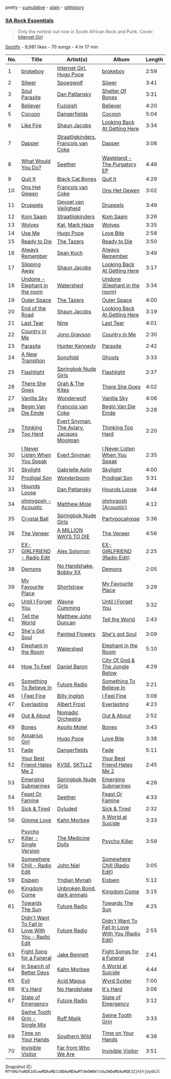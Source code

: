pretty - [cumulative](/playlists/cumulative/37i9dQZF1DX9mHcd54VItZ.md) - [plain](/playlists/plain/37i9dQZF1DX9mHcd54VItZ) - [githistory](https://github.githistory.xyz/mackorone/spotify-playlist-archive/blob/main/playlists/plain/37i9dQZF1DX9mHcd54VItZ)

### [SA Rock Essentials](https://open.spotify.com/playlist/37i9dQZF1DX9mHcd54VItZ)

> Only the hottest out now in South African Rock and Punk\. Cover: <a href="https://open.spotify.com/artist/2eVTKG3Z5bbKk2OWMIe3iL?si=34uVb\-0eRy\-in1CwBYVnNg">Internet Girl</a>

[Spotify](https://open.spotify.com/user/spotify) - 9,981 likes - 70 songs - 4 hr 17 min

| No. | Title | Artist(s) | Album | Length |
|---|---|---|---|---|
| 1 | [brokeboy](https://open.spotify.com/track/5A2hkikTPwDiJECorH57vg) | [Internet Girl](https://open.spotify.com/artist/2eVTKG3Z5bbKk2OWMIe3iL), [Hugo Pooe](https://open.spotify.com/artist/786vB3MPgJ2kUzhNrbeaMZ) | [brokeboy](https://open.spotify.com/album/5aSHhl5C5pb1qhpHEDTa19) | 2:59 |
| 2 | [Silwer](https://open.spotify.com/track/4UFuCgW8yugNXB5SMn3MQs) | [Spoegwolf](https://open.spotify.com/artist/6o4TnAxiqaQfZMLl55NFdn) | [Silwer](https://open.spotify.com/album/6P5AWCkCPJyb3UPbeaoB2F) | 3:41 |
| 3 | [Soul Parasite](https://open.spotify.com/track/3iRDYHlQZqw3B4SQJqAREz) | [Dan Patlansky](https://open.spotify.com/artist/3awgCNpBPrMUtU6dxRLVF5) | [Shelter Of Bones](https://open.spotify.com/album/67yaompS5Qlr7T4OZxiyJr) | 3:31 |
| 4 | [Believer](https://open.spotify.com/track/0XTC98wV7l5xnGOMIsUsv5) | [Fuzigish](https://open.spotify.com/artist/5NOfiSV5NL7MVz8JO0oE1v) | [Believer](https://open.spotify.com/album/0MX2naV6uywiYfLqPEYyvK) | 4:20 |
| 5 | [Cocoon](https://open.spotify.com/track/5DyMpoB5hqmjkwPBnTPxFw) | [Dangerfields](https://open.spotify.com/artist/2jvp5tnnyCvPIgOczuIaZU) | [Cocoon](https://open.spotify.com/album/2PB4vdIz8aRwh3hhucvLCE) | 5:04 |
| 6 | [Like Fire](https://open.spotify.com/track/03g3AEXXS0sVDkTWQv51eX) | [Shaun Jacobs](https://open.spotify.com/artist/662ARLbv66AD2qerddBiDP) | [Looking Back At Getting Here](https://open.spotify.com/album/1Kp1XEcGFJKygN7MVhsGIE) | 3:34 |
| 7 | [Dapper](https://open.spotify.com/track/22mVe2AVZRBmAnveENz9qn) | [Straatligkinders](https://open.spotify.com/artist/5UiwFnPps6GB50J7e8Q5GS), [Francois van Coke](https://open.spotify.com/artist/7pJtnZQLPJmqzVfdIz7eFF) | [Dapper](https://open.spotify.com/album/2rpJjqpMJQOx69ksFk7vbB) | 3:08 |
| 8 | [What Would You Do?](https://open.spotify.com/track/0NWvwMNhJW0vIMrWHmrp6Q) | [Seether](https://open.spotify.com/artist/6B5c4sch27tWHAGdarpPaW) | [Wasteland \- The Purgatory EP](https://open.spotify.com/album/5iFkEubAbRjQN50VLXmhYF) | 4:49 |
| 9 | [Quit It](https://open.spotify.com/track/0EcRozLgRMqpcoaZK92xHd) | [Black Cat Bones](https://open.spotify.com/artist/1qg7JzFBXX7rU711SFfPgO) | [Quit It](https://open.spotify.com/album/1YoAazxKlSbG2lvw6PYygm) | 4:29 |
| 10 | [Ons Het Gewen](https://open.spotify.com/track/11CVceR6cMGoXEA9IM18sO) | [Francois van Coke](https://open.spotify.com/artist/7pJtnZQLPJmqzVfdIz7eFF) | [Ons Het Gewen](https://open.spotify.com/album/2hJ1WMh8F9qtnLHpgr9J3O) | 3:02 |
| 11 | [Druppels](https://open.spotify.com/track/6jZR5jBiTTfWIlR0dIlZnc) | [Gevoel van Veiligheid](https://open.spotify.com/artist/40woMxfZ3MF3iUOkCQguiS) | [Druppels](https://open.spotify.com/album/719CSrqyLBVI2KKrr1hDeL) | 3:49 |
| 12 | [Kom Saam](https://open.spotify.com/track/1AhNnE44HmpMjJ6sdCLlcu) | [Straatligkinders](https://open.spotify.com/artist/5UiwFnPps6GB50J7e8Q5GS) | [Kom Saam](https://open.spotify.com/album/42HX577ta5Fj6hY3dokI82) | 3:26 |
| 13 | [Wolves](https://open.spotify.com/track/0eK0J5fikmB5TiCY932gtQ) | [Kat](https://open.spotify.com/artist/4rB9lKJyTJ6LI6mccmA5EW), [Mark Haze](https://open.spotify.com/artist/6f10Qwvg9bkTGVMRKLF1tO) | [Wolves](https://open.spotify.com/album/1f98ilxMIzaqHosQXwiZY3) | 3:35 |
| 14 | [Use Me](https://open.spotify.com/track/3SAvq5q3kuXSQ2qKxuBGMI) | [Hugo Pooe](https://open.spotify.com/artist/786vB3MPgJ2kUzhNrbeaMZ) | [Love Bite](https://open.spotify.com/album/6oriENkGeG0n3RT2EJVFZo) | 2:58 |
| 15 | [Ready to Die](https://open.spotify.com/track/0s0DYUz6tg1Ma14AV2zD9R) | [The Tazers](https://open.spotify.com/artist/3oBP043HsDnok9FzprqPce) | [Ready to Die](https://open.spotify.com/album/3stCq0SbASgsSGZH2cjMb1) | 3:50 |
| 16 | [Always Remember](https://open.spotify.com/track/4MFcHNGVFZn3IKGvC5hLxx) | [Sean Koch](https://open.spotify.com/artist/4sOLJi96MhdlMv5Iz9YZT9) | [Always Remember](https://open.spotify.com/album/3zb6zrs37yKTXMHdwPFkx9) | 3:49 |
| 17 | [Slipping Away](https://open.spotify.com/track/2KgfOqr3H3Hh6cwaAQeWcy) | [Shaun Jacobs](https://open.spotify.com/artist/662ARLbv66AD2qerddBiDP) | [Looking Back At Getting Here](https://open.spotify.com/album/1Kp1XEcGFJKygN7MVhsGIE) | 3:17 |
| 18 | [Undone \- Elephant in the room](https://open.spotify.com/track/0tzBYDsCRT9rZDirLc5gWY) | [Watershed](https://open.spotify.com/artist/6ccmA5oOV7nHvBQj2ft9NW) | [Undone \(Elephant in the room\)](https://open.spotify.com/album/4CifqZXckC4tX4J8rP0DN7) | 3:34 |
| 19 | [Outer Space](https://open.spotify.com/track/0DWkbxfSqGNmHaEuqlR3wU) | [The Tazers](https://open.spotify.com/artist/3oBP043HsDnok9FzprqPce) | [Outer Space](https://open.spotify.com/album/5LsVvRpDG6HIju5gZK1gRe) | 4:00 |
| 20 | [End of the Road](https://open.spotify.com/track/7LaWuvkaGrnb0if4RJnlWM) | [Shaun Jacobs](https://open.spotify.com/artist/662ARLbv66AD2qerddBiDP) | [Looking Back At Getting Here](https://open.spotify.com/album/1Kp1XEcGFJKygN7MVhsGIE) | 3:19 |
| 21 | [Last Tear](https://open.spotify.com/track/7KXty1ex5eJ9sMgJRdTDXf) | [Nine](https://open.spotify.com/artist/3AjJvYXOMFBBSqgEV7u5me) | [Last Tear](https://open.spotify.com/album/1GxkqKs4ZdP2mW42p1FpMS) | 4:01 |
| 22 | [Country in Me](https://open.spotify.com/track/5s0aFRBOpQzWBivW8EHiZK) | [Jono Grayson](https://open.spotify.com/artist/2A91hKSHbGC0awW297Plqi) | [Country in Me](https://open.spotify.com/album/14TyyqNVDqZ7i1X60CNE0J) | 2:30 |
| 23 | [Parasite](https://open.spotify.com/track/30QoZ68McWKW7jNcznqYAc) | [Hunter Kennedy](https://open.spotify.com/artist/1ZMCOQhfU6y2jzMHXooyKi) | [Parasite](https://open.spotify.com/album/03kcrEFLCsPQ5pnev44X5S) | 2:42 |
| 24 | [A New Transition](https://open.spotify.com/track/7mVsaC8PE3kbH8x1p4tYlg) | [Sonofold](https://open.spotify.com/artist/7nCXKf1BC7v0GcK04mx7qD) | [Ghosts](https://open.spotify.com/album/7FIlVg34u4qLxKS5ckjFgr) | 3:33 |
| 25 | [Flashlight](https://open.spotify.com/track/4Wyp39FezkRqfmm1m862ve) | [Springbok Nude Girls](https://open.spotify.com/artist/3hz6VscKnCkBeeeiy66Qzh) | [Flashlight](https://open.spotify.com/album/6GfNLxzDAHsoYuVBylzslj) | 2:37 |
| 26 | [There She Goes](https://open.spotify.com/track/383TJILTEIAmfndU48yqaI) | [Orah & The Kites](https://open.spotify.com/artist/3B6qB7amU7lKiNcTNTNacP) | [There She Goes](https://open.spotify.com/album/0kH45YipMAXdwmvqAmo71u) | 4:02 |
| 27 | [Vanilla Sky](https://open.spotify.com/track/5RA1vsHu0BBAns6A7tZaAr) | [Wonderwolf](https://open.spotify.com/artist/5v2qeKbxQBq5iKIZNp9w5A) | [Vanilla Sky](https://open.spotify.com/album/1W3iNe6Kn0pvJ9h4OqjjZO) | 4:06 |
| 28 | [Begin Van Die Einde](https://open.spotify.com/track/7kfWuIVQ0vqTxBA5hAIbzG) | [Francois van Coke](https://open.spotify.com/artist/7pJtnZQLPJmqzVfdIz7eFF) | [Begin Van Die Einde](https://open.spotify.com/album/2BYTNrN2Ct1XkjTtriuqSa) | 3:28 |
| 29 | [Thinking Too Hard](https://open.spotify.com/track/5nqWTG5lZ6iOK3sfzCAvwZ) | [Evert Snyman](https://open.spotify.com/artist/7eZQ5Rf4ySRcuaYpILlZKk), [The Aviary](https://open.spotify.com/artist/1uCvRbLFcNf6GFBriq60j5), [Jacques Moolman](https://open.spotify.com/artist/6xpYpXQ06FPx2QOvymd25l) | [Thinking Too Hard](https://open.spotify.com/album/4owf9ZhxKn94LWb9Yl71hk) | 2:20 |
| 30 | [I Never Listen When You Speak](https://open.spotify.com/track/2mTWLZCUEbeivHDf1ssVos) | [Evert Snyman](https://open.spotify.com/artist/7eZQ5Rf4ySRcuaYpILlZKk) | [I Never Listen When You Speak](https://open.spotify.com/album/1h5If2qALyxObLZv9Wd7jN) | 2:35 |
| 31 | [Skylight](https://open.spotify.com/track/4ur8uhTyzF4Ok9WyxQLr68) | [Gabrielle Aplin](https://open.spotify.com/artist/3w6zswp5THsSKYLICUbDTZ) | [Skylight](https://open.spotify.com/album/0DD0jU03Tn8NxFInW0AtGY) | 4:00 |
| 32 | [Prodigal Son](https://open.spotify.com/track/3CJRVQvgxk4vA5ezsADTRf) | [Wonderboom](https://open.spotify.com/artist/45Ahb3Z1t6yHM2F2gFrAtx) | [Prodigal Son](https://open.spotify.com/album/7rNLF1btPIbjQ0OKHArllT) | 3:31 |
| 33 | [Hounds Loose](https://open.spotify.com/track/4dtIYwgOPuFZrjOKygyLl9) | [Dan Patlansky](https://open.spotify.com/artist/3awgCNpBPrMUtU6dxRLVF5) | [Hounds Loose](https://open.spotify.com/album/3QmIoMDXgmOIMj9oCPnjlO) | 3:44 |
| 34 | [ohmygosh \- Acoustic](https://open.spotify.com/track/3ANoysTDtk5sUv54J5esM5) | [Matthew Mole](https://open.spotify.com/artist/1LfnIuggAY5qQdS4sP1K86) | [ohmygosh \(Acoustic\)](https://open.spotify.com/album/2hEBqU7NAneCBKhh7SUoJ9) | 4:12 |
| 35 | [Crystal Ball](https://open.spotify.com/track/2Comn4T4boybdm44GkTLIL) | [Springbok Nude Girls](https://open.spotify.com/artist/3hz6VscKnCkBeeeiy66Qzh) | [Partypocalypse](https://open.spotify.com/album/4acglMyY50Un4LAW2Gla1H) | 3:36 |
| 36 | [The Veneer](https://open.spotify.com/track/1iWervHoQ9m2dlDcoOpFL8) | [A MILLION WAYS TO DIE](https://open.spotify.com/artist/5sItFxUca07yQu3TkbBp9U) | [The Veneer](https://open.spotify.com/album/2W7cWviTHNhhWawHI80Wbp) | 4:56 |
| 37 | [EX\-GIRLFRIEND \- Radio Edit](https://open.spotify.com/track/1gyaVHGHkYeyFcckiMZ3Zz) | [Alex Solomon](https://open.spotify.com/artist/0T4llo79dwDWJrgR7FP0sU) | [EX\-GIRLFRIEND \(Radio Edit\)](https://open.spotify.com/album/5jvtsz7stvqP9tjSNqGXUS) | 2:25 |
| 38 | [Demons](https://open.spotify.com/track/1ks9wTTBtoKDviVn0UzU0e) | [No Handshake](https://open.spotify.com/artist/4RPJk5WdHHuekc4UbGRErk), [Bobby XX](https://open.spotify.com/artist/7M22xUpObTRyRjHa5b3frp) | [Demons](https://open.spotify.com/album/6E37QS4o6fWjdAQ6mHhaK8) | 2:05 |
| 39 | [My Favourite Place](https://open.spotify.com/track/32N9WJD9Zatt2ejxTkvZuT) | [Shortstraw](https://open.spotify.com/artist/1jldLaOPqF1tSIqeHruozt) | [My Favourite Place](https://open.spotify.com/album/5B7kv69LuD5m0OKtZUSJ11) | 3:29 |
| 40 | [Until I Forget You](https://open.spotify.com/track/505KIwDfwJFpwVpza70TmC) | [Wayne Cumming](https://open.spotify.com/artist/7yOrr8uio6byKlQC6NLufS) | [Until I Forget You](https://open.spotify.com/album/5FLo5HPAAhRiKtNnpxuvqg) | 3:32 |
| 41 | [Tell the World](https://open.spotify.com/track/417MnGJAJS2Cg9WM9PUJlH) | [Matthew John Duncan](https://open.spotify.com/artist/4dqbuy4ucRfaFUVfzDk9LA) | [Tell the World](https://open.spotify.com/album/6bfRzJDoHtvx1JNeo6nAUq) | 2:43 |
| 42 | [She's Got Soul](https://open.spotify.com/track/4NAUucEzZCxoZqSlX5mrXg) | [Painted Flowers](https://open.spotify.com/artist/0bhFPHum4CYqnxyIGHb7sX) | [She's got Soul](https://open.spotify.com/album/6ensgFJIR7fQOtYDnKzUAq) | 3:09 |
| 43 | [Elephant in the Room](https://open.spotify.com/track/0fIpv8JGDaKwtlFfAAcUnS) | [Watershed](https://open.spotify.com/artist/6ccmA5oOV7nHvBQj2ft9NW) | [Elephant in the Room](https://open.spotify.com/album/0fRN2TVobFPEhOBfpU12tg) | 5:10 |
| 44 | [How To Feel](https://open.spotify.com/track/1tj3R3NipqoiaWj4gVLoHT) | [Daniel Baron](https://open.spotify.com/artist/6j57OAd060Casvsu7TYDIl) | [City Of God & The Jungle Below](https://open.spotify.com/album/5yb4js7PRWrxekpSYLgW2x) | 4:29 |
| 45 | [Something To Believe In](https://open.spotify.com/track/2RvRa53Ni5Nd5H1IJpjjNl) | [Future Radio](https://open.spotify.com/artist/072SqMAxf3dxwWoa2aTTH7) | [Something To Believe In](https://open.spotify.com/album/6JFNJNx2lZRM61wq2Ov4Cp) | 3:21 |
| 46 | [I Feel Fine](https://open.spotify.com/track/38vkHnCGWGvUaj6Y56Ejnj) | [Billy Inglish](https://open.spotify.com/artist/6DuvxqW15mmbh6Dc9Nm6EC) | [I Feel Fine](https://open.spotify.com/album/51jmh9S7sUGP5j2oBtwmOv) | 3:08 |
| 47 | [Everlasting](https://open.spotify.com/track/7h7BQnUpWSdhSmrlaXBZuW) | [Albert Frost](https://open.spotify.com/artist/4x88egAimbGBaaIn3YScwS) | [Everlasting](https://open.spotify.com/album/1EgJlERi45NG1kkLNTjnDj) | 4:23 |
| 48 | [Out & About](https://open.spotify.com/track/4IJjTMbpLBnewkNrtcRLPj) | [Nomadic Orchestra](https://open.spotify.com/artist/27EGFQK4v27KEpLcdJhORE) | [Out & About](https://open.spotify.com/album/4HHFN1jXBNoSxpHUUupEbJ) | 2:52 |
| 49 | [Bones](https://open.spotify.com/track/0QFgIdxhhn6QzPT5Ndnm7E) | [Apollo Motel](https://open.spotify.com/artist/7ztNWtpfiEIPWu13f62d8t) | [Bones](https://open.spotify.com/album/2H1yVakFRyooDlWkX2o3on) | 3:43 |
| 50 | [Aquarius Girl](https://open.spotify.com/track/7qPMIsXE4pVqzAVIN436va) | [Hugo Pooe](https://open.spotify.com/artist/786vB3MPgJ2kUzhNrbeaMZ) | [Love Bite](https://open.spotify.com/album/6oriENkGeG0n3RT2EJVFZo) | 3:38 |
| 51 | [Fade](https://open.spotify.com/track/5d0j1i2GP8XwXbLqBUgkcz) | [Dangerfields](https://open.spotify.com/artist/2jvp5tnnyCvPIgOczuIaZU) | [Fade](https://open.spotify.com/album/0ahHE8vBjPVQ1zr2tji7L0) | 5:11 |
| 52 | [Your Best Friend Hates Me 2](https://open.spotify.com/track/7tAo2VzcrgL4a0KAZsU2HV) | [KVSE](https://open.spotify.com/artist/4IsB535rRnsghgHd9K4Iuz), [SKTLLZ](https://open.spotify.com/artist/66olM2buHnkGEYhr9MjIf5) | [Your Best Friend Hates Me 2](https://open.spotify.com/album/3cxN0iVrpeWaBHUJnVcaCu) | 2:45 |
| 53 | [Emerging Submarines](https://open.spotify.com/track/0EYUcHeJoy86VDc7xKJifF) | [Springbok Nude Girls](https://open.spotify.com/artist/3hz6VscKnCkBeeeiy66Qzh) | [Emerging Submarines](https://open.spotify.com/album/2t0uNfOp9TPHcuapmhFH09) | 4:28 |
| 54 | [Feast Or Famine](https://open.spotify.com/track/6fKV6whgdABjr9iJBlhJAa) | [Seether](https://open.spotify.com/artist/6B5c4sch27tWHAGdarpPaW) | [Feast Or Famine](https://open.spotify.com/album/3E3xF6HFKSqhi9dT8hO1wq) | 4:33 |
| 55 | [Sick & Tired](https://open.spotify.com/track/31VzttOuHMtdhoZLwPyPLF) | [Dyluded](https://open.spotify.com/artist/1cyrURNf08hhvsfg6nltEW) | [Sick & Tired](https://open.spotify.com/album/74orOdhwPWJdySoAUoQXYE) | 2:32 |
| 56 | [Gimme Love](https://open.spotify.com/track/4LSR4g2XMq2jbZtYUxhbUo) | [Kahn Morbee](https://open.spotify.com/artist/2iWHEO8h8v3D9lITyyB6GF) | [A World at Suicide](https://open.spotify.com/album/1qxiiW0tmFS9RtARMdxXXe) | 3:33 |
| 57 | [Psycho Killer \- Single Version](https://open.spotify.com/track/52pS1roeMc4TUNkBDiSUYW) | [The Medicine Dolls](https://open.spotify.com/artist/2kmitkJxxZXckoOmXtAese) | [Psycho Killer](https://open.spotify.com/album/7cTCOfxcE0S8iHCGCCrdXG) | 3:59 |
| 58 | [Somewhere Chill \- Radio Edit](https://open.spotify.com/track/0bW4UyOIu9XqLxboQwzdKO) | [John Niel](https://open.spotify.com/artist/4Ad2R0V0nC2N2AmXCmq9NA) | [Somewhere Chill \(Radio Edit\)](https://open.spotify.com/album/2aGoeqEDHNVVSOk2NGwJto) | 3:05 |
| 59 | [Eisbein](https://open.spotify.com/track/4dv4j1YkymrFPZEiEjyofL) | [Yndian Mynah](https://open.spotify.com/artist/5vPZcy1yojk3MN9D2g1c0C) | [Eisbein](https://open.spotify.com/album/1qbb2G6mIZsigTkoS9jR0U) | 5:12 |
| 60 | [Kingdom Come](https://open.spotify.com/track/7ufTokV0aHYnSaZ83hfUu0) | [Unbroken Bond](https://open.spotify.com/artist/0vUzzSiZilRpnwSIHutohR), [dark animals](https://open.spotify.com/artist/5s3SvRUomfU0HIezDlDBrq) | [Kingdom Come](https://open.spotify.com/album/0pyfoV80CgnfVIB2sHbwKg) | 3:15 |
| 61 | [Towards The Sun](https://open.spotify.com/track/57Fo0TBbJvUndg5OXfhiNh) | [Future Radio](https://open.spotify.com/artist/072SqMAxf3dxwWoa2aTTH7) | [Towards The Sun](https://open.spotify.com/album/30XPENrsPptG3L6mBHFM9t) | 4:25 |
| 62 | [Didn't Want To Fall In Love With You \- Radio Edit](https://open.spotify.com/track/1SLwPTrcTMwEDX2b7pQp8s) | [Future Radio](https://open.spotify.com/artist/072SqMAxf3dxwWoa2aTTH7) | [Didn't Want To Fall In Love With You \(Radio Edit\)](https://open.spotify.com/album/6mxPuV54mjYg3kOYDNOkgh) | 2:55 |
| 63 | [Fight Song for a Funeral](https://open.spotify.com/track/1RDxGpz9HVRfhc966hUCa2) | [Jake Bennett](https://open.spotify.com/artist/3chSPsmCBrOXJXD4o86p5Y) | [Fight Songs for a Funeral](https://open.spotify.com/album/7z250E9LHwElD5B7DmbZNN) | 2:41 |
| 64 | [In Search of Better Days](https://open.spotify.com/track/3jywquF2vpOwQoKfQ5Nv2Y) | [Kahn Morbee](https://open.spotify.com/artist/2iWHEO8h8v3D9lITyyB6GF) | [A World at Suicide](https://open.spotify.com/album/1qxiiW0tmFS9RtARMdxXXe) | 4:44 |
| 65 | [Evil](https://open.spotify.com/track/7aDCtvjXgzlY5w7pH6Ejve) | [Acid Magus](https://open.spotify.com/artist/1w3X8HvqSYpUFKfaQH1kF2) | [Wyrd Syster](https://open.spotify.com/album/5JZ46J1987AHbfqQDEwb2x) | 7:00 |
| 66 | [It's Hard](https://open.spotify.com/track/3EngfC1jCb8CtLQK1eWiWj) | [No Handshake](https://open.spotify.com/artist/4RPJk5WdHHuekc4UbGRErk) | [It's Hard](https://open.spotify.com/album/1v8tCzFlpw6f2VRAj6xgVM) | 3:06 |
| 67 | [State of Emergency](https://open.spotify.com/track/14DeZipuC3gNdBBrKXnoSN) | [Future Radio](https://open.spotify.com/artist/072SqMAxf3dxwWoa2aTTH7) | [State of Emergency](https://open.spotify.com/album/307UnF5MmOp0ilqPRPqGIj) | 3:12 |
| 68 | [Swine Tooth Grin \- Single Mix](https://open.spotify.com/track/4ACcJ7UeiHv8x38bZGglYc) | [Ruff Majik](https://open.spotify.com/artist/0XFfgHElyw0xANJDuQrHyL) | [Swine Tooth Grin](https://open.spotify.com/album/6TdwPkCuK3VjO11HRwJIqT) | 3:33 |
| 69 | [Time on Your Hands](https://open.spotify.com/track/3ureghWhTV5UkMP2Bk1qFP) | [Southern Wild](https://open.spotify.com/artist/0W3lLIp2r8prEH0oejxBTi) | [Time on Your Hands](https://open.spotify.com/album/77SGuvGaRB65ppI3VgMsgD) | 4:38 |
| 70 | [Invisible Visitor](https://open.spotify.com/track/4NjEqKPBOXbKI88kdDPA9s) | [Far from Who We Are](https://open.spotify.com/artist/5942rdEHlZewFlsd3ThJvO) | [Invisible Visitor](https://open.spotify.com/album/5rMsebBa22S17tSHVcgUGP) | 3:51 |

Snapshot ID: `MTY0NzYwNDE1OCwwMDAwMDJiNDAwMDAwMTdmOWNkYzUwZWQwMDAwMDE3Zjk5YjUyOGJl`